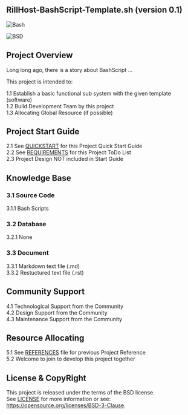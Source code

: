 
RillHost-BashScript-Template.sh
(version 0.1)
-------------------------------

![Bash](https://img.shields.io/badge/Bash-3.2+-green.svg)

![BSD](https://img.shields.io/badge/License-BSD3-blue.svg)


## Project Overview

Long long ago, there is a story about BashScript ...  

This project is intended to:  

1.1 Establish a basic functional sub system with the given template (software)  
1.2 Build Development Team by this project  
1.3 Allocating Global Resource (if possible)   

## Project Start Guide

2.1 See [QUICKSTART](doc/QUICKSTART.md) for this Project Quick Start Guide  
2.2 See [REQUIREMENTS](doc/REQUIREMENTS.md) for this Project ToDo List  
2.3 Project Design NOT included in Start Guide  


## Knowledge Base

### 3.1 Source Code
3.1.1 Bash Scripts

### 3.2 Database
3.2.1 None  

### 3.3 Document
3.3.1 Markdown text file (.md)  
3.3.2 Restuctured text file (.rst)

## Community Support

4.1 Technological Support from the Community   
4.2 Design Support from the Community   
4.3 Maintenance Support from the Community   

## Resource Allocating

5.1 See [REFERENCES](doc/REFERENCES.md) file for previous Project Reference  
5.2 Welcome to join to develop this project together 

## License & CopyRight

This project is released under the terms of the BSD license.  
See [LICENSE](LICENSE.txt) for more information or see:  
https://opensource.org/licenses/BSD-3-Clause.  

